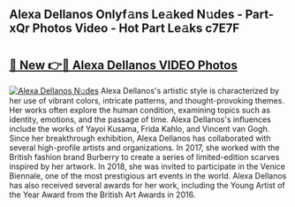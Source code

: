 ## Alexa Dellanos Onlyf𝚊ns Le𝚊ked N𝚞des - Part-xQr Photos Video - Hot Part Le𝚊ks c7E7F

# <h2><a href="http://ac43177.deff.icu/?id=Alexa+Dellanos">🔗 New 👉🔴 Alexa Dellanos VIDEO Photos</a></h2>

[![Alexa Dellanos N𝚞des](https://i.imgur.com/rIISA9y.gif)](http://ac43177.deff.icu/?id=Alexa+Dellanos)
Alexa Dellanos's artistic style is characterized by her use of vibrant colors, intricate patterns, and thought-provoking themes. Her works often explore the human condition, examining topics such as identity, emotions, and the passage of time. Alexa Dellanos's influences include the works of Yayoi Kusama, Frida Kahlo, and Vincent van Gogh. Since her breakthrough exhibition, Alexa Dellanos has collaborated with several high-profile artists and organizations. In 2017, she worked with the British fashion brand Burberry to create a series of limited-edition scarves inspired by her artwork. In 2018, she was invited to participate in the Venice Biennale, one of the most prestigious art events in the world. Alexa Dellanos has also received several awards for her work, including the Young Artist of the Year Award from the British Art Awards in 2016.
